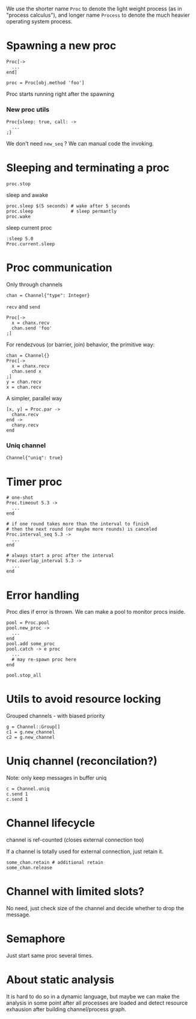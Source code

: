 We use the shorter name `Proc` to denote the light weight process (as in "process calculus"), and longer name `Process` to denote the much heavier operating system process.

# Spawning a new proc

    Proc[->
      ...
    end]

    proc = Proc[obj.method 'foo']

Proc starts running right after the spawning

### New proc utils

    Proc{sleep: true, call: ->
      ...
    ;}

We don't need `new_seq` ? We can manual code the invoking.

# Sleeping and terminating a proc

    proc.stop

sleep and awake

    proc.sleep $(5 seconds) # wake after 5 seconds
    proc.sleep              # sleep permantly
    proc.wake

sleep current proc

    :sleep 5.0
    Proc.current.sleep

# Proc communication

Only through channels

    chan = Channel{"type": Integer}

`recv` and `send`

    Proc[->
      x = chanx.recv
      chan.send 'foo'
    ;]

For rendezvous (or barrier, join) behavior, the primitive way:

    chan = Channel{}
    Proc[->
      x = chanx.recv
      chan.send x
    ;]
    y = chan.recv
    x = chan.recv

A simpler, parallel way

    [x, y] = Proc.par ->
      chanx.recv
    end ->
      chany.recv
    end

### Uniq channel

    Channel{"uniq": true}

# Timer proc

    # one-shot
    Proc.timeout 5.3 ->
      ...
    end

    # if one round takes more than the interval to finish
    # then the next round (or maybe more rounds) is canceled
    Proc.interval_seq 5.3 ->
      ...
    end

    # always start a proc after the interval
    Proc.overlap_interval 5.3 ->
      ...
    end

# Error handling

Proc dies if error is thrown. We can make a pool to monitor procs inside.

    pool = Proc.pool
    pool.new_proc ->
      ...
    end
    pool.add some_proc
    pool.catch -> e proc
      ...
      # may re-spawn proc here
    end

    pool.stop_all

# Utils to avoid resource locking

Grouped channels - with biased priority

    g = Channel::Group[]
    c1 = g.new_channel
    c2 = g.new_channel

# Uniq channel (reconcilation?)

Note: only keep messages in buffer uniq

    c = Channel.uniq
    c.send 1
    c.send 1

# Channel lifecycle

channel is ref-counted (closes external connection too)

If a channel is totally used for external connection, just retain it.

    some_chan.retain # additional retain
    some_chan.release

# Channel with limited slots?

No need, just check size of the channel and decide whether to drop the message.

# Semaphore

Just start same proc several times.

# About static analysis

It is hard to do so in a dynamic language, but maybe we can make the analysis in some point after all processes are loaded and detect resource exhausion after building channel/process graph.

